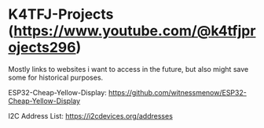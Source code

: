 # K4TFJ-Projects  (https://www.youtube.com/@k4tfjprojects296)
Mostly links to websites i want to access in the future, but also might save some for historical purposes.

ESP32-Cheap-Yellow-Display: 
https://github.com/witnessmenow/ESP32-Cheap-Yellow-Display

I2C Address List: 
https://i2cdevices.org/addresses
